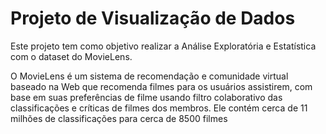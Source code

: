 # Projeto de Visualização de Dados

Este projeto tem como objetivo realizar a Análise Exploratória e Estatística com o dataset do MovieLens.

O MovieLens é um sistema de recomendação e comunidade virtual baseado na Web que recomenda filmes para os usuários assistirem, com base em suas preferências de filme usando filtro colaborativo das classificações e críticas de filmes dos membros. Ele contém cerca de 11 milhões de classificações para cerca de 8500 filmes
